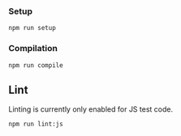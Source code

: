 
### Setup

```
npm run setup
```

### Compilation

```
npm run compile
```

## Lint

Linting is currently only enabled for JS test code.

```
npm run lint:js
```
